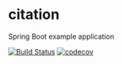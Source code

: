 # citation
Spring Boot example application

[![Build Status](https://travis-ci.org/dkorotych/citation.svg?branch=master)](https://travis-ci.org/dkorotych/citation)
[![codecov](https://codecov.io/gh/dkorotych/citation/branch/master/graph/badge.svg)](https://codecov.io/gh/dkorotych/citation)
